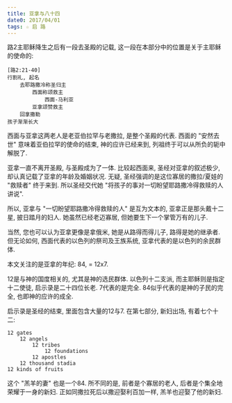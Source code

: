 ```yaml
---
title: 亚拿与八十四
date0: 2017/04/01
tags: ☆ 启 路
---
```


路2主耶稣降生之后有一段去圣殿的记载, 这一段在本部分中的位置是关于主耶稣的使命的:

    [路2:21-40]
    行割礼, 起名
        去耶路撒冷称圣归主
            西面称颂救主
                西面-马利亚
            亚拿颂赞救主
        回拿撒勒
    孩子渐渐长大

西面与亚拿这两老人是老亚伯拉罕与老撒拉, 是整个圣殿的代表. 西面的 "安然去世" 意味着亚伯拉罕的使命的结束, 神的应许已经来到, 列祖终于可以从所负的轭中解脱了.

亚拿一直不离开圣殿, 与圣殿成为了一体. 比较起西面来, 圣经对亚拿的叙述极少, 却认真记载了亚拿的年龄及婚姻状况. 无疑, 圣经强调的是这位寡居的撒拉/夏娃的 "救赎者" 终于来到. 所以圣经交代她 "将孩子的事对一切盼望耶路撒冷得救赎的人讲说".

所以, 亚拿与 "一切盼望耶路撒冷得救赎的人" 是互为文本的, 亚拿正是那头戴十二星, 披日踏月的妇人. 她虽然已经老迈寡居, 但她要生下一个掌管万有的儿子.

当然, 您也可以认为亚拿更像是拿俄米, 她是从路得而得儿子, 路得是她的继承者. 但无论如何, 西面代表的以色列的祭司及王族系统, 亚拿代表的是以色列的余民群体.

本文关注的是亚拿的年纪: 84, = 12x7.

12是与神的国度相关的, 尤其是神的选民群体. 以色列十二支派, 而主耶稣则是指定十二使徒, 启示录是二十四位长老. 7代表的是完全. 84似乎代表的是神的子民的完全, 也即神的应许的成全.

启示录是圣经的结束, 里面包含大量的12与7. 在第七部分, 新妇出场, 有着七个十二:

    12 gates
        12 angels
            12 tribes
                12 foundations
            12 apostles
        12 thousand stadia
    12 kinds of fruits

这个 "羔羊的妻" 也是一个84. 所不同的是, 前者是个寡居的老人, 后者是个集全地荣耀于一身的新妇. 正如同撒拉死后以撒迎娶利百加一样, 羔羊也迎娶了他的新妇.
